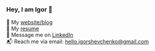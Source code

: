 ### Hey, I am Igor 👋

👀 My [website/blog](https://igorshevchenko.com) 
<br>
📝 My [resume](https://drive.google.com/file/d/1s5-DYU6XQ_rP12TdaKA5gw_2qeKI7JAy/view?usp=sharing) 
<br>
📨 Message me on [LinkedIn](https://www.linkedin.com/in/igorshevchenkowork/)
<br>
📬 Reach me via email: <hello.igorshevchenko@gmail.com>
<br>
<br>




